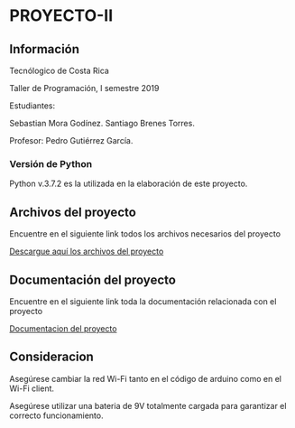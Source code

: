 # PROYECTO-II


## Información 

Tecnólogico de Costa Rica 

Taller de Programación, I semestre 2019

Estudiantes: 

Sebastian Mora Godínez.
Santiago Brenes Torres.

Profesor:
Pedro Gutiérrez García.



### Versión de Python

Python v.3.7.2 es la utilizada en la elaboración de este proyecto.


## Archivos del proyecto 
 
 Encuentre en el siguiente link todos los archivos necesarios del proyecto
 
 [Descargue aquí los archivos del proyecto](https://github.com/sebas-mora28/PROYECTO-II)

## Documentación del proyecto

Encuentre en el siguiente link toda la documentación relacionada con el proyecto

[Documentacion del proyecto](https://1drv.ms/f/s!AhSq2J7a9CFx9wp0yKUWT9QH4UC5)


## Consideracion

Asegúrese cambiar la red Wi-Fi tanto en el código de arduino como en el Wi-Fi client. 

Asegúrese utilizar una bateria de 9V totalmente cargada para garantizar el correcto funcionamiento. 

